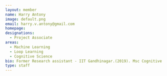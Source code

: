 ```yaml
---
layout: member
name: Harry Antony 
image: default.png
email: harry.v.antony@gmail.com
homepage: 
designations: 
  - Project Associate 
areas:
  - Machine Learning 
  - Loop Learning
  - Cognitive Science 
bio: Former Research assistant - IIT Gandhinagar.(2019). Msc Cognitive Science- IIT Gandhinagar (2017-2019). Bsc Statistics (hons)- St Xaviers's Kolkata (2014-2017).
type: staff
---
```

